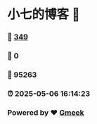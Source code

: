 # 小七的博客 :link:  
### :page_facing_up: [349](/tag.html) 
### :speech_balloon: 0 
### :hibiscus: 95263 
### :alarm_clock: 2025-05-06 16:14:23 
### Powered by :heart: [Gmeek](https://github.com/Meekdai/Gmeek)
